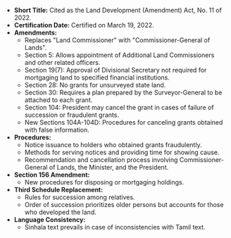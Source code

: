 - **Short Title:** Cited as the Land Development (Amendment) Act, No. 11 of 2022.
- **Certification Date:** Certified on March 19, 2022.
- **Amendments:**
  - Replaces "Land Commissioner" with "Commissioner-General of Lands".
  - Section 5: Allows appointment of Additional Land Commissioners and other related officers.
  - Section 19(7): Approval of Divisional Secretary not required for mortgaging land to specified financial institutions.
  - Section 28: No grants for unsurveyed state land.
  - Section 30: Requires a plan prepared by the Surveyor-General to be attached to each grant.
  - Section 104: President may cancel the grant in cases of failure of succession or fraudulent grants.
  - New Sections 104A-104D: Procedures for canceling grants obtained with false information.
- **Procedures:**
  - Notice issuance to holders who obtained grants fraudulently.
  - Methods for serving notices and providing time for showing cause.
  - Recommendation and cancellation process involving Commissioner-General of Lands, the Minister, and the President.
- **Section 156 Amendment:**
  - New procedures for disposing or mortgaging holdings.
- **Third Schedule Replacement:**
  - Rules for succession among relatives.
  - Order of succession prioritizes older persons but accounts for those who developed the land.
- **Language Consistency:**
  - Sinhala text prevails in case of inconsistencies with Tamil text.